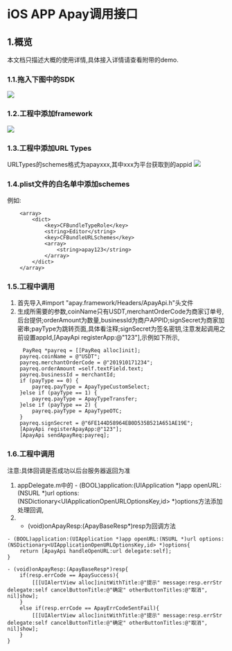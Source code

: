 # iOS APP Apay调用接口 #

## 1.概览 ##
本文档只描述大概的使用详情,具体接入详情请查看附带的demo.



### 1.1.拖入下图中的SDK ###
![](https://apw-static.oss-cn-beijing.aliyuncs.com/upload_file/OTHER/custom/1.jpg)
### 1.2.工程中添加framework ###
![](https://apw-static.oss-cn-beijing.aliyuncs.com/upload_file/OTHER/custom/2.jpg)
### 1.3.工程中添加URL Types ###
URLTypes的schemes格式为apayxxx,其中xxx为平台获取到的appid
![](https://apw-static.oss-cn-beijing.aliyuncs.com/upload_file/OTHER/custom/3.jpg)
### 1.4.plist文件的白名单中添加schemes ###
例如:
```
	<array>
		<dict>
			<key>CFBundleTypeRole</key>
			<string>Editor</string>
			<key>CFBundleURLSchemes</key>
			<array>
				<string>apay123</string>
			</array>
		</dict>
	</array>
```
### 1.5.工程中调用 ###
1. 首先导入#import "apay.framework/Headers/ApayApi.h"头文件
2. 生成所需要的参数,coinName只有USDT,merchantOrderCode为商家订单号,后台提供;orderAmount为数量,businessId为商户APPID;signSecret为商家加密串;payType为跳转页面,具体看注释;signSecret为签名密钥,注意发起调用之前设置appId,[ApayApi registerApp:@"123"],示例如下所示,
```
     PayReq *payreq = [[PayReq alloc]init];
    payreq.coinName = @"USDT";
    payreq.merchantOrderCode = @"201910171234";
    payreq.orderAmount =self.textField.text;
    payreq.businessId = merchantId;
    if (payType == 0) {
        payreq.payType = ApayTypeCustomSelect;
    }else if (payType == 1) {
        payreq.payType = ApayTypeTransfer;
    }else if (payType == 2) {
        payreq.payType = ApayTypeOTC;
    }
    payreq.signSecret = @"6FE144D58964EB0D535B521A651AE19E";
    [ApayApi registerApayApp:@"123"];
    [ApayApi sendApayReq:payreq];
```
### 1.6.工程中调用 ###

注意:具体回调是否成功以后台服务器返回为准

1. appDelegate.m中的 - (BOOL)application:(UIApplication *)app openURL:(NSURL *)url options:(NSDictionary<UIApplicationOpenURLOptionsKey,id> *)options方法添加处理回调,
2. - (void)onApayResp:(ApayBaseResp*)resp为回调方法
```
- (BOOL)application:(UIApplication *)app openURL:(NSURL *)url options:(NSDictionary<UIApplicationOpenURLOptionsKey,id> *)options{
    return [ApayApi handleOpenURL:url delegate:self];
}

- (void)onApayResp:(ApayBaseResp*)resp{
    if(resp.errCode == ApaySuccess){
        [[[UIAlertView alloc]initWithTitle:@"提示" message:resp.errStr delegate:self cancelButtonTitle:@"确定" otherButtonTitles:@"取消", nil]show];
    }
    else if(resp.errCode == ApayErrCodeSentFail){
        [[[UIAlertView alloc]initWithTitle:@"提示" message:resp.errStr delegate:self cancelButtonTitle:@"确定" otherButtonTitles:@"取消", nil]show];
    }
}
```


